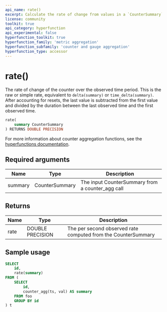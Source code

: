 ```yaml
---
api_name: rate()
excerpt: Calculate the rate of change from values in a `CounterSummary`
license: community
toolkit: true
api_category: hyperfunction
api_experimental: false
hyperfunction_toolkit: true
hyperfunction_family: 'metric aggregation'
hyperfunction_subfamily: 'counter and gauge aggregation'
hyperfunction_type: accessor
---
```


# rate() <tag type="toolkit" content="Toolkit" />
The rate of change of the counter over the observed time period. This is the raw
or simple rate, equivalent to `delta(summary)` or `time_delta(summary)`. After
accounting for resets, the last value is subtracted from the first value and
divided by the duration between the last observed time and the first observed
time.

```sql
rate(
    summary CounterSummary
) RETURNS DOUBLE PRECISION
```

For more information about counter aggregation functions, see the
[hyperfunctions documentation][hyperfunctions-counter-agg].

## Required arguments

|Name|Type|Description|
|-|-|-|
|summary|CounterSummary|The input CounterSummary from a counter_agg call|

## Returns

|Name|Type|Description|
|-|-|-|
|rate|DOUBLE PRECISION|The per second observed rate computed from the CounterSummary|

## Sample usage

```sql
SELECT
    id,
    rate(summary)
FROM (
    SELECT
        id,
        counter_agg(ts, val) AS summary
    FROM foo
    GROUP BY id
) t
```


[hyperfunctions-counter-agg]: timescaledb/:currentVersion:/how-to-guides/hyperfunctions/counter-aggregation/
